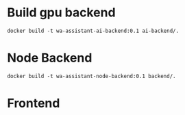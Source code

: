 # Build gpu backend

`docker build -t wa-assistant-ai-backend:0.1 ai-backend/.`

# Node Backend

`docker build -t wa-assistant-node-backend:0.1 backend/.`

# Frontend